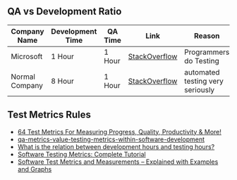 ## QA vs Development Ratio

| Company Name  | Development Time | QA Time  | Link |Reason
| ------------- | ---------------- | ---------| -----|------------- |
| Microsoft  | 1 Hour  | 1 Hour   | [StackOverflow](https://stackoverflow.com/questions/1434774/qa-vs-development-ratio?answertab=oldest#tab-top) | Programmers do Testing  |
| Normal Company  | 8 Hour  | 1 Hour  | [StackOverflow](https://stackoverflow.com/questions/1434774/qa-vs-development-ratio/1434913#1434913)  | automated testing very seriously  |

## Test Metrics Rules

* [64 Test Metrics For Measuring Progress, Quality, Productivity & More!](https://www.qasymphony.com/blog/64-test-metrics/)
* [qa-metrics-value-testing-metrics-within-software-development](https://www.getzephyr.com/resources/whitepapers/qa-metrics-value-testing-metrics-within-software-development)
* [What is the relation between development hours and testing hours?](https://sqa.stackexchange.com/questions/1596/what-is-the-relation-between-development-hours-and-testing-hours)
* [Software Testing Metrics: Complete Tutorial](https://www.guru99.com/software-testing-metrics-complete-tutorial.html)
* [Software Test Metrics and Measurements – Explained with Examples and Graphs](http://www.softwaretestinghelp.com/software-test-metrics-and-measurements/)
